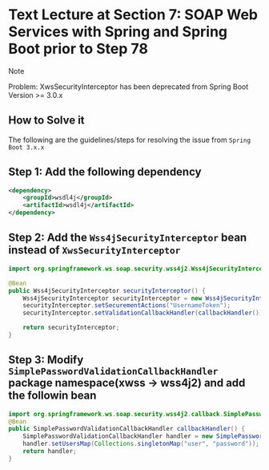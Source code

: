 # Text Lecture at Section 7: SOAP Web Services with Spring and Spring Boot prior to Step 78

> [!NOTE]
> Problem: XwsSecurityInterceptor has been deprecated from Spring Boot Version >= 3.0.x

## How to Solve it

The following are the guidelines/steps for resolving the issue from `Spring Boot 3.x.x`

## Step 1: Add the following dependency

```xml
<dependency>
    <groupId>wsdl4j</groupId>
    <artifactId>wsdl4j</artifactId>
</dependency>
```
## Step 2: Add the `Wss4jSecurityInterceptor` bean instead of `XwsSecurityInterceptor`

```java
import org.springframework.ws.soap.security.wss4j2.Wss4jSecurityInterceptor; // import this 

@Bean
public Wss4jSecurityInterceptor securityInterceptor() {
    Wss4jSecurityInterceptor securityInterceptor = new Wss4jSecurityInterceptor();
    securityInterceptor.setSecurementActions("UsernameToken");
    securityInterceptor.setValidationCallbackHandler(callbackHandler());

    return securityInterceptor;
}
```
## Step 3: Modify `SimplePasswordValidationCallbackHandler` package namespace(xwss -> wss4j2) and add the followin bean

```java
import org.springframework.ws.soap.security.wss4j2.callback.SimplePasswordValidationCallbackHandler;
@Bean
public SimplePasswordValidationCallbackHandler callbackHandler() {
    SimplePasswordValidationCallbackHandler handler = new SimplePasswordValidationCallbackHandler();
    handler.setUsersMap(Collections.singletonMap("user", "password"));
    return handler;
}
```
